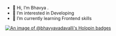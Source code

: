- 👋 Hi, I’m Bhavya .
- 👀 I’m interested in Developing 
- 🌱 I’m currently learning Frontend skills 

<!---
BhavyaVadavalli/BhavyaVadavalli is a ✨ special ✨ repository because its `README.md` (this file) appears on your GitHub profile.
You can click the Preview link to take a look at your changes.
--->
[![An image of @bhavyavadavalli's Holopin badges](https://holopin.me/bhavyavadavalli)](https://holopin.io/@bhavyavadavalli)
